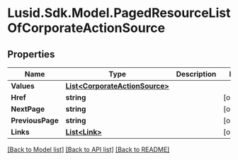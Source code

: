 
# Lusid.Sdk.Model.PagedResourceListOfCorporateActionSource

## Properties

Name | Type | Description | Notes
------------ | ------------- | ------------- | -------------
**Values** | [**List&lt;CorporateActionSource&gt;**](CorporateActionSource.md) |  | 
**Href** | **string** |  | [optional] 
**NextPage** | **string** |  | [optional] 
**PreviousPage** | **string** |  | [optional] 
**Links** | [**List&lt;Link&gt;**](Link.md) |  | [optional] 

[[Back to Model list]](../README.md#documentation-for-models)
[[Back to API list]](../README.md#documentation-for-api-endpoints)
[[Back to README]](../README.md)

